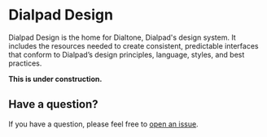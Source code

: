 # Dialpad Design

Dialpad Design is the home for Dialtone, Dialpad's design system. It includes the resources needed to create consistent, predictable interfaces that conform to Dialpad’s design principles, language, styles, and best practices.

**This is under construction.**

## Have a question?

If you have a question, please feel free to [open an issue](https://github.com/dialpad/design/issues/new).
